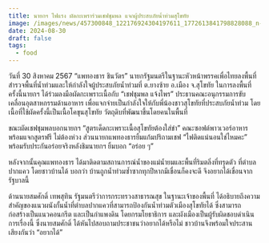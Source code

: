 ```yaml
---
title: นายกฯ ไฟแรง ผัดกะเพราร่วมเชฟชุมพล แจกผู้ประสบภัยน้ำท่วมสุโขทัย
image: /images/news/457300848_122176924304197611_1772613841798828088_n-1-.jpg
date: 2024-08-30
draft: false
tags:
  - food
---
```

วันที่ 30 สิงหาคม 2567 “แพทองธาร ชินวัตร” นายกรัฐมนตรีในฐานะหัวหน้าพรรคเพื่อไทยลงพื้นที่สำรวจพื้นที่น้ำท่วมและให้กำลังใจผู้ประสบภัยน้ำท่วมที่ ต.ยางซ้าย อ.เมือง จ.สุโขทัย ในการลงพื้นที่ครั้งนี้นายกฯ ได้ร่วมลงมือผัดกะเพราะเนื้อกับ “เชฟชุมพล แจ้งไพร” ประธานคณะอนุกรรมการขับเคลื่อนอุตสาหกรรมด้านอาหาร เพื่อแจกจ่ายเป็นกำลังใจให้กับพี่น้องชาวสุโขทัยที่ประสบภัยน้ำท่วม โดยเนื้อที่ใช้ผัดครั้งนี้เป็นเนื้อโคขุนสุโขทัย วัตถุดิบที่พัฒนาขึ้นโดยคนในพื้นที่



ขณะผัดเชฟชุมพลบอกนายกฯ “สูตรเด็ดกะเพราะเนื้อสุโขทัยต้องใส่ข่า” คณะซอฟต์พาวเวอร์อาหารพร้อมแจกสูตรฟรี ไม่ต้องห่วง ส่วนนายกแพทองธารยิ้มแก้มปริถามเชฟ “ไฟติดแน่นอนใช่ไหมคะ” พร้อมรับประกันอร่อยจริงหลังชิมนายกฯ ยิ้มบอก “อร่อย ๆ”



หลังจากนั้นคุณแพทองธาร ได้มาติดตามสถานการณ์น้ำของแม่น้ำยมและพื้นที่ริมตลิ่งที่ทรุดตัว ที่ตำบลปากแคว โดยชาวบ้านได้ บอกว่า บ้านถูกน้ำท่วมซ้ำซากทุกปีหากมีเขื่อนก็คงจะดี จึงอยากได้เขื่อนจากรัฐบาลนี้



ด้านนายสมศักดิ์ เทพสุทิน รัฐมนตรีว่าการกระทรวงสาธารณสุข ในฐานะเจ้าของพื้นที่ ได้อธิบายถึงความสำคัญของแนวผนังกั้นน้ำที่ตำบลปากแควที่สามารถป้องกันน้ำท่วมตัวเมืองสุโขทัยได้ ซึ่งสามารถก่อสร้างเป็นแนวคอนกรีต และเป็นกำแพงดิน โดยกรมโยธาธิการ และผังเมืองเป็นผู้รับผิดชอบดำเนินการเรื่องนี้ ซึ่งนายสมศักดิ์ ได้หันไปสอบถามประชาชนว่าอยากได้หรือไม่ ชาวบ้านจึงพร้อมใจประสานเสียงกันว่า “อยากได้”
